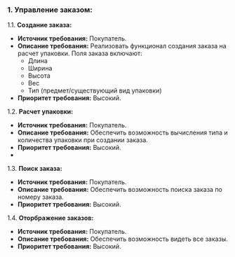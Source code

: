 ### 1. Управление заказом:

1.1. **Создание заказа:**
- **Источник требования:** Покупатель.
- **Описание требования:** Реализовать функционал создания заказа на расчет упаковки. Поля заказа включают:
    - Длина
    - Ширина
    - Высота
    - Вес
    - Тип (предмет/существующий вид упаковки)
- **Приоритет требования:** Высокий.

1.2. **Расчет упаковки:**
- **Источник требования:** Покупатель.
- **Описание требования:** Обеспечить возможность вычисления типа и количества упаковки при создании заказа.
- **Приоритет требования:** Высокий.
- 
1.3. **Поиск заказа:**
- **Источник требования:** Покупатель.
- **Описание требования:** Обеспечить возможность поиска заказа по номеру заказа.
- **Приоритет требования:** Высокий.

1.4. **Оторбражение заказов:**
- **Источник требования:** Покупатель.
- **Описание требования:** Обеспечить возможность видеть все заказы.
- **Приоритет требования:** Высокий.
